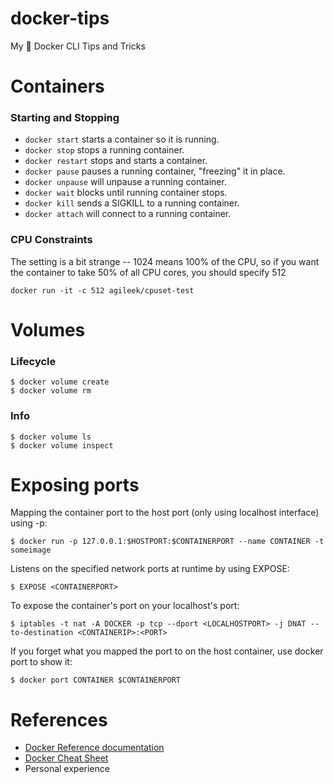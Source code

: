 # docker-tips
My 🐳 Docker CLI Tips and Tricks

# Containers
### Starting and Stopping
- `docker start` starts a container so it is running.
- `docker stop` stops a running container.
- `docker restart` stops and starts a container.
- `docker pause` pauses a running container, "freezing" it in place.
- `docker unpause` will unpause a running container.
- `docker wait` blocks until running container stops.
- `docker kill` sends a SIGKILL to a running container.
- `docker attach` will connect to a running container.

### CPU Constraints
The setting is a bit strange -- 1024 means 100% of the CPU, so if you want the container to take 50% of all CPU cores, you should specify 512
```
docker run -it -c 512 agileek/cpuset-test
```

# Volumes

### Lifecycle
```
$ docker volume create
$ docker volume rm
```

### Info
```
$ docker volume ls
$ docker volume inspect
```

# Exposing ports
Mapping the container port to the host port (only using localhost interface) using -p:
```
$ docker run -p 127.0.0.1:$HOSTPORT:$CONTAINERPORT --name CONTAINER -t someimage
```

Listens on the specified network ports at runtime by using EXPOSE:
```
$ EXPOSE <CONTAINERPORT>
```

To expose the container's port on your localhost's port:
```
$ iptables -t nat -A DOCKER -p tcp --dport <LOCALHOSTPORT> -j DNAT --to-destination <CONTAINERIP>:<PORT>
```

If you forget what you mapped the port to on the host container, use docker port to show it:
```
$ docker port CONTAINER $CONTAINERPORT
```

# References
- [Docker Reference documentation](https://docs.docker.com/reference/)
- [Docker Cheat Sheet](https://github.com/wsargent/docker-cheat-sheet)
- Personal experience
